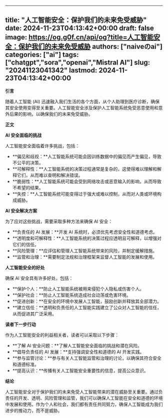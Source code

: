 
---
title: "人工智能安全：保护我们的未来免受威胁"
date: 2024-11-23T04:13:42+00:00
draft: false
image: https://og.g0f.cn/api/og?title=人工智能安全：保护我们的未来免受威胁
authors: ["naiveのai"]
categories: ["ai"]
tags: ["chatgpt","sora","openai","Mistral AI"]
slug: "20241123041342"
lastmod: 2024-11-23T04:13:42+00:00
---
**引言**

随着人工智能 (AI) 迅速融入我们生活的各个方面，从个人助理到医疗诊断，确保其安全使用变得至关重要。人工智能安全涉及保护人工智能系统免受恶意使用和意外后果的影响，以确保我们的未来免受威胁。

**正文**

**AI 安全面临的挑战**

人工智能安全面临着许多挑战，包括：

* **偏见和歧视：**人工智能系统可能会因训练数据中的偏见而产生偏见，导致不公平的决策。
* **可解释性：**人工智能系统的决策过程通常是复杂的，这使得难以理解和解释它们，从而难以查明和解决错误。
* **脆弱性：**人工智能系统可能会受到网络攻击或恶意输入的影响，从而导致不希望的结果。
* **失控：**人工智能系统可能变得过于强大或难以控制，从而对人类或环境构成威胁。

**AI 安全解决方案**

为了应对这些挑战，需要采取多种方法来确保 AI 安全：

* **负责任的 AI 发展：**开发 AI 系统时，必须优先考虑安全性和道德考虑。
* **透明度和可解释性：**人工智能系统的决策过程应透明且可解释，以增强对它们的信任。
* **风险管理：**应评估和管理人工智能系统带来的风险，并制定缓解措施。
* **监管和治理：**需要制定法规和治理框架来监督人工智能的发展和使用。

**人工智能安全的好处**

确保 AI 安全具有许多好处，包括：

* **保护个人：**防止人工智能系统被用来侵犯个人隐私或伤害个人。
* **保护社会：**防止人工智能系统造成社会动荡或危害环境。
* **促进创新：**在安全的环境中发展人工智能，鼓励创新并释放其全部潜力。
* **建立信任：**透明和负责任的人工智能实践建立了公众对人工智能的信任，从而促进其广泛采用。

**读者下一步行动**

作为人工智能安全的利益相关者，读者可以采取以下步骤：

* **了解 AI 安全问题：**了解人工智能安全面临的挑战和潜在风险。
* **倡导负责任的 AI 发展：**支持强调安全性和道德的 AI 开发实践。
* **参与监管讨论：**参与有关人工智能监管和治理的讨论，以确保其符合安全和道德标准。
* **提高认识：**传播有关人工智能安全重要性的信息，提高公众意识。

**结论**

人工智能安全对于保护我们的未来免受人工智能带来的潜在威胁至关重要。通过负责任的开发、透明、风险管理和监管，我们可以确保人工智能在安全和道德的环境中发展和使用。作为个人和社会，我们都有责任共同努力，确保人工智能成为我们进步的推动力，而不是威胁。